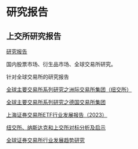 # 研究报告

## 上交所研究报告

[研究报告](http://www.sse.com.cn/aboutus/research/report/)

国内股票市场、衍生品市场、全球交易所研究。

针对全球交易所的研究报告

[全球主要交易所系列研究之洲际交易所集团（纽交所）](http://www.sse.com.cn/aboutus/research/report/c/5300349.pdf)

[全球主要交易所系列研究之德国交易所集团](http://www.sse.com.cn/aboutus/research/report/c/5300348.pdf)

[上海证券交易所ETF行业发展报告（2023）](http://etf.sse.com.cn/fundtrends/c/5715525.pdf)

[纽交所、纳斯达克和上交所对标分析及启示](http://www.sse.com.cn/aboutus/research/report/c/4306279.pdf)

[全球证券交易所行业发展趋势研究](http://www.sse.com.cn/aboutus/research/report/c/5300347.pdf)